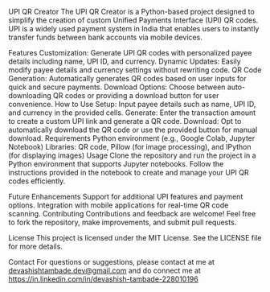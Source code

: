 UPI QR Creator
The UPI QR Creator is a Python-based project designed to simplify the creation of custom Unified Payments Interface (UPI) QR codes. UPI is a widely used payment system in India that enables users to instantly transfer funds between bank accounts via mobile devices.

Features
Customization: Generate UPI QR codes with personalized payee details including name, UPI ID, and currency.
Dynamic Updates: Easily modify payee details and currency settings without rewriting code.
QR Code Generation: Automatically generates QR codes based on user inputs for quick and secure payments.
Download Options: Choose between auto-downloading QR codes or providing a download button for user convenience.
How to Use
Setup: Input payee details such as name, UPI ID, and currency in the provided cells.
Generate: Enter the transaction amount to create a custom UPI link and generate a QR code.
Download: Opt to automatically download the QR code or use the provided button for manual download.
Requirements
Python environment (e.g., Google Colab, Jupyter Notebook)
Libraries: QR code, Pillow (for image processing), and IPython (for displaying images)
Usage
Clone the repository and run the project in a Python environment that supports Jupyter notebooks. Follow the instructions provided in the notebook to create and manage your UPI QR codes efficiently.

Future Enhancements
Support for additional UPI features and payment options.
Integration with mobile applications for real-time QR code scanning.
Contributing
Contributions and feedback are welcome! Feel free to fork the repository, make improvements, and submit pull requests.

License
This project is licensed under the MIT License. See the LICENSE file for more details.

Contact
For questions or suggestions, please contact at me at devashishtambade.dev@gmail.com 
and do connect me at https://in.linkedin.com/in/devashish-tambade-228010196

